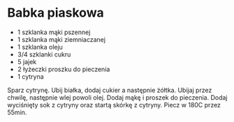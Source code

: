 # Babka piaskowa

- 1 szklanka mąki pszennej
- 1 szklanka mąki ziemniaczanej
- 1 szklanka oleju
- 3/4 szklanki cukru
- 5 jajek
- 2 łyżeczki proszku do pieczenia
- 1 cytryna

Sparz cytrynę. Ubij białka, dodaj cukier a następnie żółtka. Ubijaj przez chwilę, następnie wlej powoli olej. Dodaj mąkę i proszek do pieczenia. Dodaj wyciśnięty sok z cytryny oraz startą skórkę z cytryny. Piecz w 180C przez 55min.